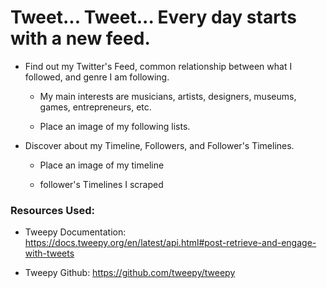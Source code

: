 # Tweet... Tweet... Every day starts with a new feed.

* Find out my Twitter's Feed, common relationship between what I followed, and genre I am following. 

    * My main interests are musicians, artists, designers, museums, games, entrepreneurs, etc.
    
    * Place an image of my following lists.

* Discover about my Timeline, Followers, and Follower's Timelines.

    * Place an image of my timeline
    
    * follower's Timelines I scraped 
    

### Resources Used: 

* Tweepy Documentation: https://docs.tweepy.org/en/latest/api.html#post-retrieve-and-engage-with-tweets

* Tweepy Github: https://github.com/tweepy/tweepy

